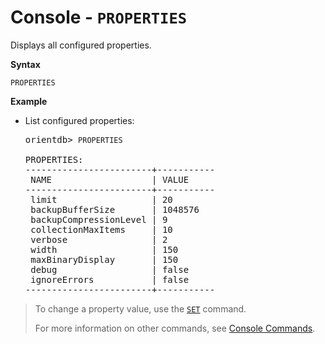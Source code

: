# Console - `PROPERTIES`

Displays all configured properties.

**Syntax**

```
PROPERTIES
```

**Example**

- List configured properties:

  <pre>
  orientdb> <code class='lang-sql userinput'>PROPERTIES</code>

  PROPERTIES:
  ------------------------+-----------
   NAME                   | VALUE
  ------------------------+-----------
   limit                  | 20 
   backupBufferSize       | 1048576
   backupCompressionLevel | 9      
   collectionMaxItems     | 10     
   verbose                | 2      
   width                  | 150    
   maxBinaryDisplay       | 150    
   debug                  | false  
   ignoreErrors           | false  
  ------------------------+-----------
  </pre>

>To change a property value, use the [`SET`](Console-Command-Set.md) command.
>
>For more information on other commands, see [Console Commands](Console-Commands.md).
